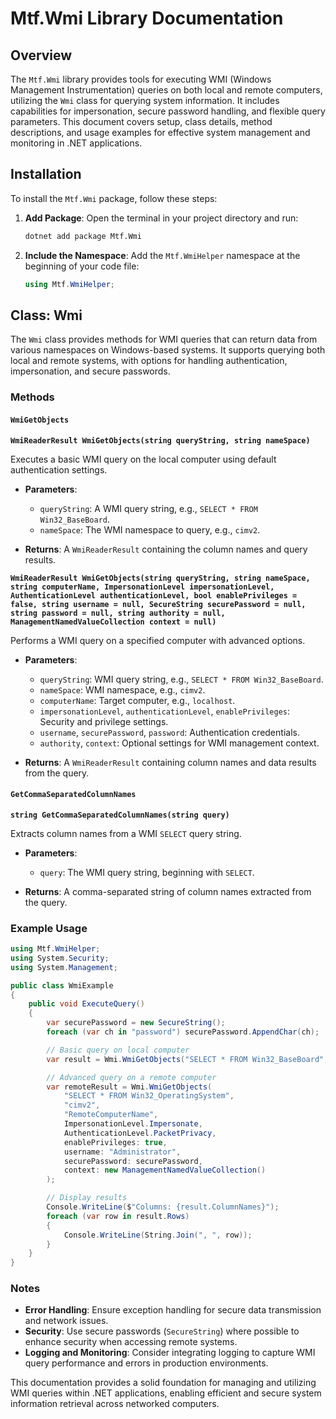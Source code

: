 # Mtf.Wmi Library Documentation

## Overview

The `Mtf.Wmi` library provides tools for executing WMI (Windows Management Instrumentation) queries on both local and remote computers, utilizing the `Wmi` class for querying system information. It includes capabilities for impersonation, secure password handling, and flexible query parameters. This document covers setup, class details, method descriptions, and usage examples for effective system management and monitoring in .NET applications.

## Installation

To install the `Mtf.Wmi` package, follow these steps:

1. **Add Package**:
   Open the terminal in your project directory and run:

   ```bash
   dotnet add package Mtf.Wmi
   ```

2. **Include the Namespace**:
   Add the `Mtf.WmiHelper` namespace at the beginning of your code file:

   ```csharp
   using Mtf.WmiHelper;
   ```

## Class: Wmi

The `Wmi` class provides methods for WMI queries that can return data from various namespaces on Windows-based systems. It supports querying both local and remote systems, with options for handling authentication, impersonation, and secure passwords.

### Methods

#### `WmiGetObjects`

**`WmiReaderResult WmiGetObjects(string queryString, string nameSpace)`**

Executes a basic WMI query on the local computer using default authentication settings.

- **Parameters**:
  - `queryString`: A WMI query string, e.g., `SELECT * FROM Win32_BaseBoard`.
  - `nameSpace`: The WMI namespace to query, e.g., `cimv2`.

- **Returns**: A `WmiReaderResult` containing the column names and query results.

**`WmiReaderResult WmiGetObjects(string queryString, string nameSpace, string computerName, ImpersonationLevel impersonationLevel, AuthenticationLevel authenticationLevel, bool enablePrivileges = false, string username = null, SecureString securePassword = null, string password = null, string authority = null, ManagementNamedValueCollection context = null)`**

Performs a WMI query on a specified computer with advanced options.

- **Parameters**:
  - `queryString`: WMI query string, e.g., `SELECT * FROM Win32_BaseBoard`.
  - `nameSpace`: WMI namespace, e.g., `cimv2`.
  - `computerName`: Target computer, e.g., `localhost`.
  - `impersonationLevel`, `authenticationLevel`, `enablePrivileges`: Security and privilege settings.
  - `username`, `securePassword`, `password`: Authentication credentials.
  - `authority`, `context`: Optional settings for WMI management context.

- **Returns**: A `WmiReaderResult` containing column names and data results from the query.

#### `GetCommaSeparatedColumnNames`

**`string GetCommaSeparatedColumnNames(string query)`**

Extracts column names from a WMI `SELECT` query string.

- **Parameters**:
  - `query`: The WMI query string, beginning with `SELECT`.

- **Returns**: A comma-separated string of column names extracted from the query.

### Example Usage

```csharp
using Mtf.WmiHelper;
using System.Security;
using System.Management;

public class WmiExample
{
    public void ExecuteQuery()
    {
        var securePassword = new SecureString();
        foreach (var ch in "password") securePassword.AppendChar(ch);

        // Basic query on local computer
        var result = Wmi.WmiGetObjects("SELECT * FROM Win32_BaseBoard", "cimv2");

        // Advanced query on a remote computer
        var remoteResult = Wmi.WmiGetObjects(
            "SELECT * FROM Win32_OperatingSystem",
            "cimv2",
            "RemoteComputerName",
            ImpersonationLevel.Impersonate,
            AuthenticationLevel.PacketPrivacy,
            enablePrivileges: true,
            username: "Administrator",
            securePassword: securePassword,
            context: new ManagementNamedValueCollection()
        );

        // Display results
        Console.WriteLine($"Columns: {result.ColumnNames}");
        foreach (var row in result.Rows)
        {
            Console.WriteLine(String.Join(", ", row));
        }
    }
}
```

### Notes

- **Error Handling**: Ensure exception handling for secure data transmission and network issues.
- **Security**: Use secure passwords (`SecureString`) where possible to enhance security when accessing remote systems.
- **Logging and Monitoring**: Consider integrating logging to capture WMI query performance and errors in production environments.

This documentation provides a solid foundation for managing and utilizing WMI queries within .NET applications, enabling efficient and secure system information retrieval across networked computers.
